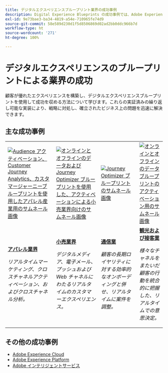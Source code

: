 ```yaml
---
title: デジタルエクスペリエンスブループリント業界の成功事例
description: Digital Experience Blueprints の成功事例では、Adobe Experience Platform を活用した Adobe Experience Cloud Applications を使用して、様々な業界がビジネス価値を実現している様子を紹介しています。
exl-id: 9e73bae3-ba34-4819-a54e-710965fe74d9
source-git-commit: 58e589d230d1f5d8506869d02ad2bb0ddc966b7d
workflow-type: ht
source-wordcount: '271'
ht-degree: 100%

---
```


# デジタルエクスペリエンスのブループリントによる業界の成功

顧客が優れたエクスペリエンスを構築し、デジタルエクスペリエンスブループリントを使用して成功を収める方法について学びます。これらの実証済みの繰り返し可能な実装により、戦略に対処し、確立されたビジネス上の問題を迅速に解決できます。

## 主な成功事例

<table style="table-layout:fixed">
<tr>
  <td>
    <a href="https://experienceleague.adobe.com/docs/blueprints-learn/architecture/audience-activation/platform-and-applications.html?lang=ja"><img alt="Audience アクティベーション、Customer Journey Analytics、カスタマージャーニーブループリントを使用したアパレル産業用のサムネール画像" src="https://experienceleague.adobe.com/docs/blueprints-learn/assets/aep+apps_vertical.svg?lang=en"/></a>
    </td>
  <td>
    <a href="https://experienceleague.adobe.com/docs/blueprints-learn/architecture/customer-journeys/journey-optimizer.html?lang=ja"><img alt="オンラインとオフラインのデータおよび Journey Optimizer ブループリントを使用した、アクティベーションによる小売業界向けのサムネール画像" src="https://experienceleague.adobe.com/docs/blueprints-learn/assets/aep+apps_vertical.svg?lang=en"/></a>

</td>
  <td>
    <a href="https://experienceleague.adobe.com/docs/blueprints-learn/architecture/customer-journeys/journey-optimizer.html?lang=ja"><img alt="Journey Optimizer ブループリントのサムネール画像" src="https://experienceleague.adobe.com/docs/blueprints-learn/assets/journey-optimizer.png?lang=en" /></a>
  </td>
  <td>
    <a href="https://experienceleague.adobe.com/docs/blueprints-learn/architecture/audience-activation/online-offline.html?lang=ja"><img alt="オンラインとオフラインのデータブループリントのアクティベーション用のサムネール画像" src="https://experienceleague.adobe.com/docs/blueprints-learn/assets/known_activation.svg" /></a>
  </td>
</tr>
<tr>
  <td>
    <div><a href="https://experienceleague.adobe.com/docs/blueprints-learn/architecture/audience-activation/platform-and-applications.html?lang=ja"><strong>アパレル業界</strong></a></div>
    <p><em>リアルタイムマーケティング、クロスチャネルアクティベーション、およびクロスチャネル分析。</em></p>
  </td>
  <td>
    <div><a href="https://experienceleague.adobe.com/docs/blueprints-learn/architecture/customer-journeys/journey-optimizer.html?lang=ja"><strong>小売業界</strong></a></div>
    <p><em>デジタルメディア、電子メール、プッシュおよび Web チャネルにわたるリアルタイムのカスタマーエクスペリエンス。</em></p>
  </td>
  <td>
    <div><a href="https://experienceleague.adobe.com/docs/blueprints-learn/architecture/customer-journeys/journey-optimizer.html?lang=ja"><strong>通信業</strong></a></div>
    <p><em>顧客の長期ロイヤリティに対する効率的なオンボーディングと併せ、リアルタイムに案件を調整。</em></p>
  </td>
  <td>
    <div><a href="https://experienceleague.adobe.com/docs/blueprints-learn/architecture/audience-activation/online-offline.html?lang=ja"><strong>観光および接客業</strong></a></div>
    <p><em>様々なチャネルをまたいだ顧客の行動を統合的に把握した、リアルタイムでの意思決定。</em></p>
  </td>
</tr>
</table>

## その他の成功事例

* <a href="https://business.adobe.com/customer-success-stories/index.html?Products+%26+Services=Experience">Adobe Experience Cloud</a>
* <a href="https://business.adobe.com/customer-success-stories/index.html?Products+%26+Services=Experience+Platform">Adobe Experience Platform</a>
* <a href="https://business.adobe.com/customer-success-stories/index.html?Products+%26+Services=Intelligent+Services">Adobe インテリジェントサービス</a>
